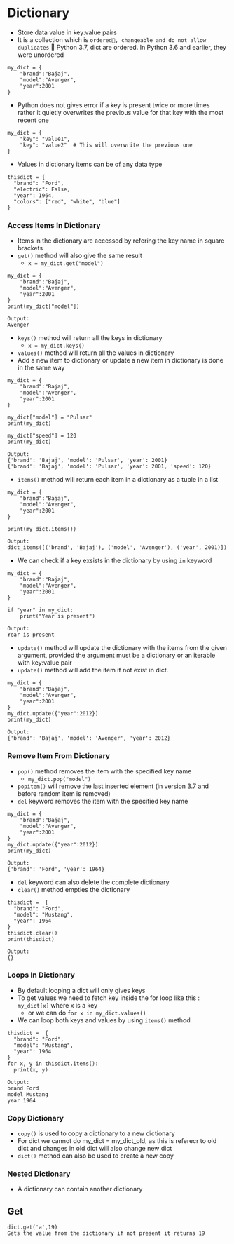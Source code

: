 # Dictionary
- Store data value in key:value pairs
- It is a collection which is `ordered📝, changeable and do not allow duplicates`
📝 Python 3.7, dict are ordered. In Python 3.6 and earlier, they were unordered
```
my_dict = {
	"brand":"Bajaj",
	"model":"Avenger",
	"year":2001
}
```
- Python does not gives error if a key is present twice or more times rather it quietly overwrites the previous value for that key with the most recent one
```
my_dict = {
    "key": "value1",
    "key": "value2"  # This will overwrite the previous one
}
```
-  Values in dictionary items can be of any data type
```
thisdict = {  
  "brand": "Ford",  
  "electric": False,  
  "year": 1964,  
  "colors": ["red", "white", "blue"]  
}
```

### Access Items In Dictionary
- Items in the dictionary are accessed by refering the key name in square brackets
- `get()` method will also give the same result
	- `x = my_dict.get("model")`
```
my_dict = {
	"brand":"Bajaj",
	"model":"Avenger",
	"year":2001
}
print(my_dict["model"])
```
```
Output:
Avenger
```
- `keys()` method will return all the keys in dictionary
	- `x = my_dict.keys()`
- `values()` method will return all the values in dictionary
- Add a new item to dictionary or update a new item in dictionary is done in the same way
```
my_dict = {
	"brand":"Bajaj",
	"model":"Avenger",
	"year":2001
}

my_dict["model"] = "Pulsar"
print(my_dict)

my_dict["speed"] = 120
print(my_dict)
```
```
Output:
{'brand': 'Bajaj', 'model': 'Pulsar', 'year': 2001}
{'brand': 'Bajaj', 'model': 'Pulsar', 'year': 2001, 'speed': 120}
```
- `items()` method will return each item in a dictionary as a tuple in a list
```
my_dict = {
	"brand":"Bajaj",
	"model":"Avenger",
	"year":2001
}

print(my_dict.items())
```
```
Output:
dict_items([('brand', 'Bajaj'), ('model', 'Avenger'), ('year', 2001)])
```
- We can check if a key exsists in the dictionary by using `in` keyword
```
my_dict = {
	"brand":"Bajaj",
	"model":"Avenger",
	"year":2001
}

if "year" in my_dict:
	print("Year is present")
```
```
Output:
Year is present
```
- `update()` method will update the dictionary with the items from the given argument, provided the argument must be a dictionary or an iterable with key:value pair
- `update()` method will add the item if not exist in dict.
```
my_dict = {
	"brand":"Bajaj",
	"model":"Avenger",
	"year":2001
}
my_dict.update({"year":2012})
print(my_dict)
```
```
Output:
{'brand': 'Bajaj', 'model': 'Avenger', 'year': 2012}
```

### Remove Item From Dictionary
- `pop()` method removes the item with the specified key name
	- `my_dict.pop("model")`
- `popitem()` will remove the last inserted element (in version 3.7 and before random item is removed)
- `del` keyword removes the item with the specified key name
```
my_dict = {
	"brand":"Bajaj",
	"model":"Avenger",
	"year":2001
}
my_dict.update({"year":2012})
print(my_dict)
```
```
Output:
{'brand': 'Ford', 'year': 1964}
```
- `del` keyword can also delete the complete dictionary
- `clear()` method empties the dictionary
```
thisdict =	{
  "brand": "Ford",
  "model": "Mustang",
  "year": 1964
}
thisdict.clear()
print(thisdict)
```
```
Output:
{}
```

### Loops In Dictionary
- By default looping a dict will only gives keys
- To get values we need to fetch key inside the for loop like this : `my_dict[x]` where x is a key
	- or we can do `for x in my_dict.values()`
- We can loop both keys and values by using `items()` method
```
thisdict =	{
  "brand": "Ford",
  "model": "Mustang",
  "year": 1964
}
for x, y in thisdict.items():
  print(x, y)
```
```
Output:
brand Ford  
model Mustang  
year 1964
```

### Copy Dictionary
- `copy()` is used to copy a dictionary to a new dictionary
- For dict we cannot do my_dict = my_dict_old, as this is referecr to old dict and changes in old dict will also change new dict
- `dict()` method can also be used to create a new copy

### Nested Dictionary
- A dictionary can contain another dictionary


## Get
```
dict.get('a',19)
Gets the value from the dictionary if not present it returns 19
```